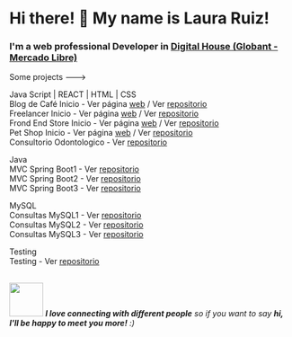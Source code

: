 ### 
<h1> Hi there! 👋 My name is Laura Ruiz!</h1>
<h3> I'm a web professional Developer in <a href="https://www.digitalhouse.com/ar/acciones/certified-tech-developer">Digital House (Globant - Mercado Libre)</a></h3>
  
Some projects ---> 

Java Script | REACT | HTML | CSS <br>
   Blog de Café Inicio - Ver página [web](https://blogdecaferuizrlaurap7.netlify.app/index.html) / Ver [repositorio](https://github.com/ruizrlaurap0704/blogdecafe) <br>
   Freelancer Inicio - Ver página [web](https://juanylaufreelancers.netlify.app/) / Ver [repositorio](https://github.com/ruizrlaurap0704/Freelancer) <br>
   Frond End Store Inicio - Ver página [web](https://fronendstorejuanylau.netlify.app/) / Ver [repositorio](https://github.com/ruizrlaurap0704/FrontEndStoreInicio) <br>
   Pet Shop Inicio - Ver página [web](https://petshoplauyjuan.netlify.app/) / Ver [repositorio](https://github.com/ruizrlaurap0704/PetShopMobile)<br>
   Consultorio Odontologico - Ver [repositorio](https://github.com/ruizrlaurap0704/Evaluacion_Final_Laura_Ruiz)
 
Java <br>
  MVC Spring Boot1 - Ver [repositorio](https://github.com/ruizrlaurap0704/java_MVC_SpringBoot1) <br>
  MVC Spring Boot2 - Ver [repositorio](https://github.com/ruizrlaurap0704/java_MVC_SpringBoot2) <br>
  MVC Spring Boot3 - Ver [repositorio](https://github.com/ruizrlaurap0704/Java_MVC_SpringBoot3) <br>
 
MySQL <br>
  Consultas MySQL1 - Ver [repositorio](https://github.com/ruizrlaurap0704/ConsultasMySQL) <br>
  Consultas MySQL2 - Ver [repositorio](https://github.com/ruizrlaurap0704/ConsultasMySQL2) <br>
  Consultas MySQL3 - Ver [repositorio](https://github.com/ruizrlaurap0704/ConsultasMySQL3) <br>
  
Testing <br>
  Testing - Ver [repositorio](https://github.com/ruizrlaurap0704/Testing) <br>

## 
<img src="https://media.giphy.com/media/LnQjpWaON8nhr21vNW/giphy.gif" width="60"> <em><b>I love connecting with different people</b> so if you want to say <b>hi, I'll be happy to meet you more!</b> :)</em>
